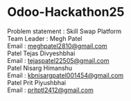 # Odoo-Hackathon25
Problem statement : Skill Swap Platform
<br>
Team Leader : Megh Patel
<br>
Email : meghpatel2810@gmail.com
<br>
Patel Tejas Divyeshbhai
<br>
Email : tejaspatel22505@gmail.com
<br>
Patel Nisarg Himanshu
<br>
Email : kbnisargpatel001454@gmail.com
<br>
Patel Prit Piyushbhai
<br>
Email : pritptl2412@gmail.com
